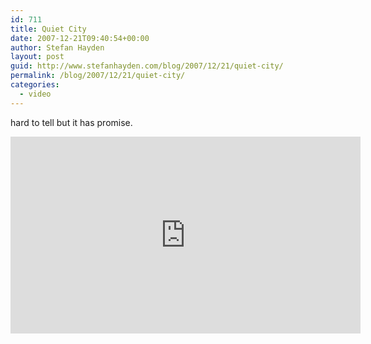 ```yaml
---
id: 711
title: Quiet City
date: 2007-12-21T09:40:54+00:00
author: Stefan Hayden
layout: post
guid: http://www.stefanhayden.com/blog/2007/12/21/quiet-city/
permalink: /blog/2007/12/21/quiet-city/
categories:
  - video
---
```

hard to tell but it has promise.

<iframe width="560" height="315" src="http://www.youtube.com/v/JgRzs5qzb_4&rel=1" title="YouTube video player" frameborder="0" allow="accelerometer; autoplay; clipboard-write; encrypted-media; gyroscope; picture-in-picture" allowfullscreen></iframe>